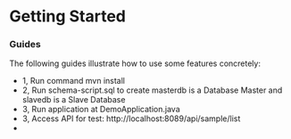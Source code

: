 # Getting Started

### Guides
The following guides illustrate how to use some features concretely:

* 1, Run command mvn install
* 2, Run schema-script.sql to create masterdb is a Database Master and slavedb is a Slave Database
* 3, Run application at DemoApplication.java
* 3, Access API for test: http://localhost:8089/api/sample/list
* 

